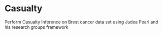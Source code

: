 # Casualty
Perform Casualty Inference on Brest cancer data set using Judea Pearl and his research groups framework 
